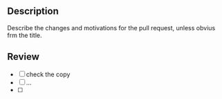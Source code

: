 ## Description

Describe the changes and motivations for the pull request, unless obvius frm the title.

## Review

- [ ] check the copy
- [ ] ...
- [ ] 